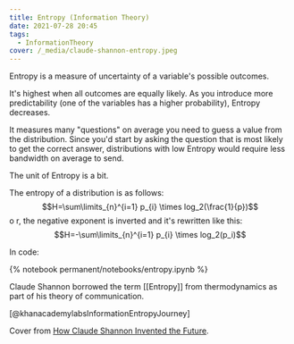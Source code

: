 ```yaml
---
title: Entropy (Information Theory)
date: 2021-07-28 20:45
tags:
  - InformationTheory
cover: /_media/claude-shannon-entropy.jpeg
---
```


Entropy is a measure of uncertainty of a variable's possible outcomes.

It's highest when all outcomes are equally likely. As you introduce more predictability (one of the variables has a higher probability), Entropy decreases.

It measures many "questions" on average you need to guess a value from the distribution. Since you'd start by asking the question that is most likely to get the correct answer, distributions with low Entropy would require less bandwidth on average to send.

The unit of Entropy is a bit.

The entropy of a distribution is as follows: $$H=\sum\limits_{n}^{i=1} p_{i} \times log_2(\frac{1}{p})$$ o r, the negative exponent is inverted and it's rewritten like this: $$H=-\sum\limits_{n}^{i=1} p_{i} \times log_2(p_i)$$

In code:

{% notebook permanent/notebooks/entropy.ipynb %}

Claude Shannon borrowed the term [[Entropy]] from thermodynamics as part of his theory of communication.

[@khanacademylabsInformationEntropyJourney]

Cover from [How Claude Shannon Invented the Future](https://www.quantamagazine.org/how-claude-shannons-information-theory-invented-the-future-20201222/).